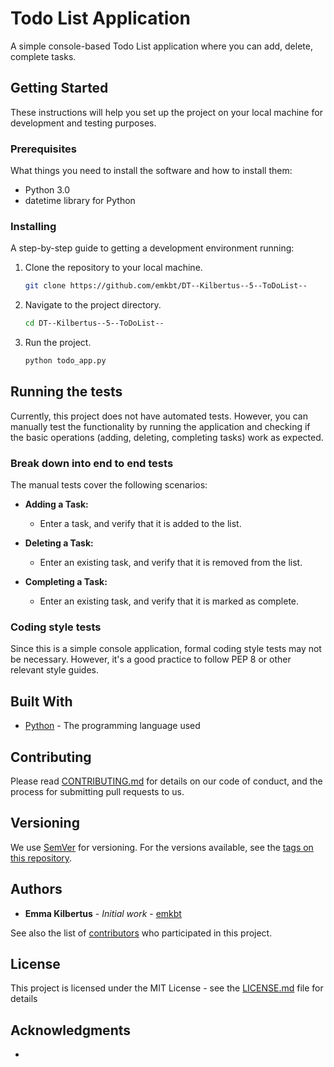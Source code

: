 # Todo List Application

A simple console-based Todo List application where you can add, delete, complete tasks.

## Getting Started

These instructions will help you set up the project on your local machine for development and testing purposes.

### Prerequisites

What things you need to install the software and how to install them:

- Python 3.0
- datetime library for Python

### Installing

A step-by-step guide to getting a development environment running:

1. Clone the repository to your local machine.

   ```bash
   git clone https://github.com/emkbt/DT--Kilbertus--5--ToDoList--

2. Navigate to the project directory.

   ```bash
   cd DT--Kilbertus--5--ToDoList--

3. Run the project.

   ```bash
   python todo_app.py

## Running the tests

Currently, this project does not have automated tests. However, you can manually test the functionality by running the application and checking if the basic operations (adding, deleting, completing tasks) work as expected.

### Break down into end to end tests

The manual tests cover the following scenarios:

- **Adding a Task:**
  - Enter a task, and verify that it is added to the list.

- **Deleting a Task:**
  - Enter an existing task, and verify that it is removed from the list.

- **Completing a Task:**
  - Enter an existing task, and verify that it is marked as complete.

### Coding style tests

Since this is a simple console application, formal coding style tests may not be necessary. However, it's a good practice to follow PEP 8 or other relevant style guides.

## Built With

* [Python](https://docs.python.org/release/3.12.1/) - The programming language used

## Contributing

Please read [CONTRIBUTING.md](https://gist.github.com/PurpleBooth/b24679402957c63ec426) for details on our code of conduct, and the process for submitting pull requests to us.

## Versioning

We use [SemVer](http://semver.org/) for versioning. For the versions available, see the [tags on this repository](https://github.com/emkbt/DT--Kilbertus--5--ToDoList--/tags). 

## Authors

* **Emma Kilbertus** - *Initial work* - [emkbt](https://github.com/emkbt)

See also the list of [contributors](https://github.com/emkbt/DT--Kilbertus--5--ToDoList--/graphs/contributors) who participated in this project.

## License

This project is licensed under the MIT License - see the [LICENSE.md](LICENSE.md) file for details

## Acknowledgments

* 
